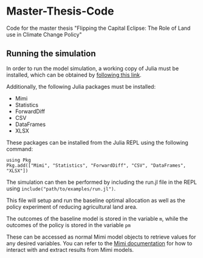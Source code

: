 # Master-Thesis-Code
Code for the master thesis "Flipping the Capital Eclipse: The Role of Land use in Climate Change Policy"

## Running the simulation
In order to run the model simulation, a working copy of Julia must be installed, which can be obtained by [following this link](https://julialang.org/downloads).

Additionally, the following Julia packages must be installed:
- Mimi
- Statistics
- ForwardDiff
- CSV
- DataFrames
- XLSX

These packages can be installed from the Julia REPL using the following command:

    using Pkg
    Pkg.add(["Mimi", "Statistics", "ForwardDiff", "CSV", "DataFrames", "XLSX"])

The simulation can then be performed by including the run.jl file in the REPL using `include("path/to/examples/run.jl")`.

This file will setup and run the baseline optimal allocation as well as the policy experiment of reducing agricultural land area.

The outcomes of the baseline model is stored in the variable `m`, while the outcomes of the policy is stored in the variable `pm`

These can be accessed as normal Mimi model objects to retrieve values for any desired variables. You can refer to the [Mimi documentation](https://mimiframework.org) for how to interact with and extract results from Mimi models.